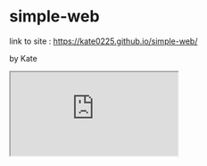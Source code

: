 # simple-web

link to site : https://kate0225.github.io/simple-web/

by Kate

<iframe src="https://www.datavizforall.org/embed/index.html"></iframe>
